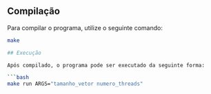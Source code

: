 ## Compilação

Para compilar o programa, utilize o seguinte comando:

```bash
make

## Execução 

Após compilado, o programa pode ser executado da seguinte forma:

```bash 
make run ARGS="tamanho_vetor numero_threads"


